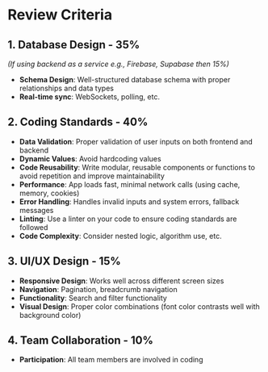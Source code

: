 # Review Criteria

## 1. Database Design - 35%
*(If using backend as a service e.g., Firebase, Supabase then 15%)*

- **Schema Design**: Well-structured database schema with proper relationships and data types
- **Real-time sync**: WebSockets, polling, etc.

## 2. Coding Standards - 40%

- **Data Validation**: Proper validation of user inputs on both frontend and backend
- **Dynamic Values**: Avoid hardcoding values
- **Code Reusability**: Write modular, reusable components or functions to avoid repetition and improve maintainability
- **Performance**: App loads fast, minimal network calls (using cache, memory, cookies)
- **Error Handling**: Handles invalid inputs and system errors, fallback messages
- **Linting**: Use a linter on your code to ensure coding standards are followed
- **Code Complexity**: Consider nested logic, algorithm use, etc.

## 3. UI/UX Design - 15%

- **Responsive Design**: Works well across different screen sizes
- **Navigation**: Pagination, breadcrumb navigation
- **Functionality**: Search and filter functionality
- **Visual Design**: Proper color combinations (font color contrasts well with background color)

## 4. Team Collaboration - 10%

- **Participation**: All team members are involved in coding
